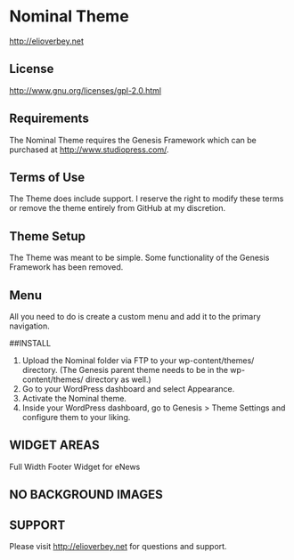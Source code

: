 # Nominal Theme
http://elioverbey.net

## License

http://www.gnu.org/licenses/gpl-2.0.html

## Requirements

The Nominal Theme requires the Genesis Framework which can be purchased at http://www.studiopress.com/.

## Terms of Use

The Theme does include support. I reserve the right to modify these terms or remove the theme entirely from GitHub at my discretion.

## Theme Setup

The Theme was meant to be simple. Some functionality of the Genesis Framework has been removed.

## Menu

All you need to do is create a custom menu and add it to the primary navigation.

##INSTALL
1. Upload the Nominal folder via FTP to your wp-content/themes/ directory. (The Genesis parent theme needs to be in the wp-content/themes/ directory as well.)
2. Go to your WordPress dashboard and select Appearance.
3. Activate the Nominal theme.
4. Inside your WordPress dashboard, go to Genesis > Theme Settings and configure them to your liking.

## WIDGET AREAS
Full Width Footer Widget for eNews

## NO BACKGROUND IMAGES

## SUPPORT
Please visit http://elioverbey.net for questions and support.
